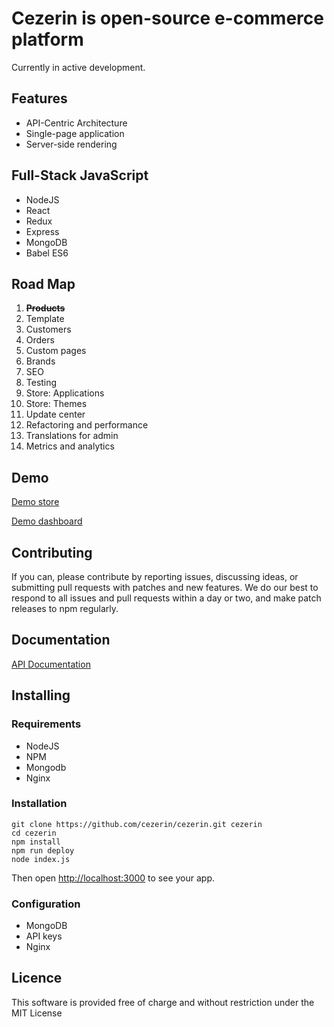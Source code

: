 # Cezerin is open-source e-commerce platform

Currently in active development.

## Features

* API-Centric Architecture
* Single-page application
* Server-side rendering

## Full-Stack JavaScript

* NodeJS
* React
* Redux
* Express
* MongoDB
* Babel ES6


## Road Map

1. ~~**Products**~~
2. Template
3. Customers
4. Orders
5. Custom pages
6. Brands
7. SEO
8. Testing
9. Store: Applications
10. Store: Themes
11. Update center
12. Refactoring and performance
13. Translations for admin
14. Metrics and analytics

## Demo

[Demo store](https://store.cezerin.com)

[Demo dashboard](https://store.cezerin.com/admin)

## Contributing

If you can, please contribute by reporting issues, discussing ideas, or submitting pull requests with patches and new features. We do our best to respond to all issues and pull requests within a day or two, and make patch releases to npm regularly.

## Documentation

[API Documentation](https://doc.cezerin.com)


## Installing

### Requirements

* NodeJS
* NPM
* Mongodb
* Nginx

### Installation

```shell
git clone https://github.com/cezerin/cezerin.git cezerin
cd cezerin
npm install
npm run deploy
node index.js
```
Then open [http://localhost:3000](http://localhost:3000) to see your app.

### Configuration
- MongoDB
- API keys
- Nginx

## Licence

This software is provided free of charge and without restriction under the MIT License
